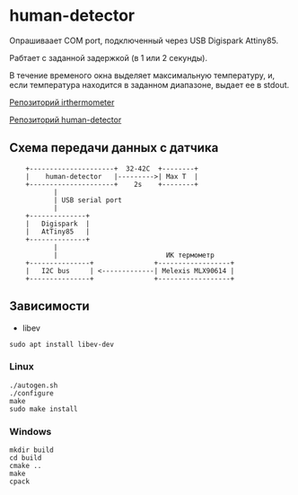 # human-detector

Опрашиваает COM port, подключенный через USB Digispark Attiny85.

Рабтает с заданной задержкой (в 1 или 2 секунды). 

В течение временого окна выделяет максимальную температуру, и, если
температура находится в заданном диапазоне, выдает ее в stdout.

[Репозиторий irthermometer](https://gitlab.com/commandus/irthermometer.git)

[Репозиторий human-detector](https://gitlab.com/commandus/humandetector.git)

## Схема передачи данных с датчика

```
    +---------------------+  32-42C  +--------+ 
    |    human-detector   |--------->| Max T  |
    +---------------------+    2s    +--------+
           | 
           | USB serial port
           |
    +--------------+
    |   Digispark  |
    |   AtTiny85   |
    +--------------+
           |
           |                           ИК термометр
    +---------------+               +------------------+
    |   I2C bus     | <-------------| Melexis MLX90614 | 
    +---------------+               +------------------+
```

## Зависимости

- libev

```
sudo apt install libev-dev
```

### Linux

```
./autogen.sh 
./configure
make
sudo make install
```

### Windows

```
mkdir build
cd build
cmake ..
make
cpack
```
